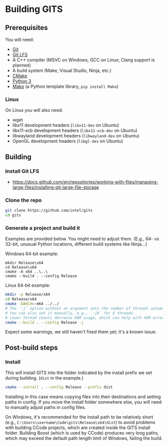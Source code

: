 # Building GITS

## Prerequisites

You will need:
- [Git](https://git-scm.com/)
- [Git LFS](https://git-lfs.com/)
- A C++ compiler (MSVC on Windows, GCC on Linux; Clang support is planned)
- A build system (Make, Visual Studio, Ninja, etc.)
- [CMake](https://cmake.org/)
- [Python 3](https://www.python.org/)
- [Mako](https://www.makotemplates.org/) (a Python template library, `pip install Mako`)

### Linux

On Linux you will also need:
- wget
- libx11 development headers (`libx11-dev` on Ubuntu)
- libx11-xcb development headers (`libx11-xcb-dev` on Ubuntu)
- libwayland development headers (`libwayland-dev` on Ubuntu)
- OpenGL development headers (`libgl-dev` on Ubuntu)

## Building

### Install Git LFS
- https://docs.github.com/en/repositories/working-with-files/managing-large-files/installing-git-large-file-storage

### Clone the repo

```bash
git clone https://github.com/intel/gits
cd gits
```

### Generate a project and build it

Examples are provided below. You might need to adjust them. (E.g., 64- vs 32-bit, unusual Python locations, different build systems like Ninja...)

Windows 64-bit example:
```batch
mkdir Release\x64
cd Release\x64
cmake -A x64 ..\..\
cmake --build . --config Release
```

Linux 64-bit example:
```bash
mkdir -p Release/x64
cd Release/x64
cmake -DARCH=-m64 ../../
# The `-j` option without an argument sets the number of threads automatically.
# You can also set it manually, e.g., `-j8` for 8 threads.
# Lower thread counts decrease RAM usage, which can help with OOM errors.
cmake --build . --config Release -j
```

Expect some warnings, we still haven't fixed them yet; it's a known issue.

## Post-build steps

### Install

This will install GITS into the folder indicated by the install prefix we set during building. (`dist` in the example.)
```bash
cmake --install . --config Release --prefix dist
```
Installing in this case means copying files into their destinations and setting paths in config. If you move the install folder somewhere else, you will need to manually adjust paths in config files.

On Windows, it's recommended for the install path to be relatively short (e.g., `C:\Users\username\Code\gits\Release\x64\dist`) to avoid problems with building CCode projects, which are created inside the GITS install folder. Building Boost (which is used by CCode) produces very long paths, which may exceed the default path length limit of Windows, failing the build.
